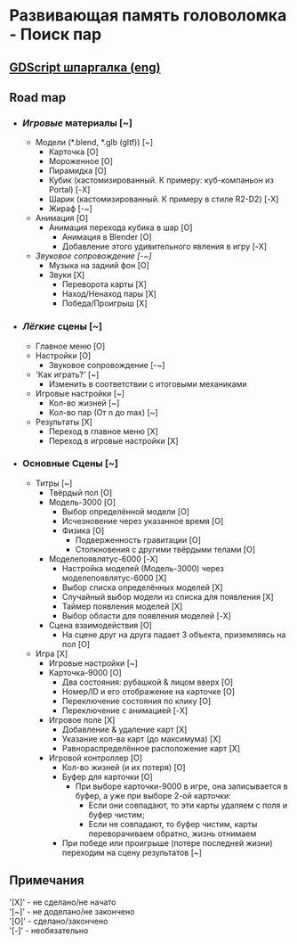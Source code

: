 # Развивающая память головоломка - Поиск пар

## [GDScript шпаргалка (eng)](https://godot.community/topic/78/gdscript-cheatsheet)

## Road map

- ### _Игровые_ материалы [~]

  - Модели (\*.blend, \*.glb (gltf)) [~]
    - Карточка [O]
    - Мороженное [O]
    - Пирамидка [O]
    - Кубик (кастомизированный. К примеру: куб-компаньон из Portal) [-X]
    - Шарик (кастомизированный. К примеру в стиле R2-D2) [-X]
    - Жираф [-~]
  - Анимация [O]
	- Анимация перехода кубика в шар [O]
	  - Анимация в Blender [O]
	  - Добавление этого удивительного явления в игру [-X]
  - *Звуковое сопровождение [-~]*
    - Музыка на задний фон [O]
    - Звуки [X]
      - Переворота карты [X]
      - Наход/Ненаход пары [X]
      - Победа/Проигрыш [X]

- ### *Лёгкие* сцены [~]

  - Главное меню [O]
  - Настройки [O]
    - Звуковое сопровождение [-~]
  - 'Как играть?' [~]
    - Изменить в соответствии с итоговыми механиками
  - Игровые настройки [~]
    - Кол-во жизней [~]
    - Кол-во пар (От n до max) [~]
  - Результаты [X]
    - Переход в главное меню [X]
    - Переход в игровые настройки [X]

- ### Основные Сцены [~]

  - Титры [~]
    - Твёрдый пол [O]
    - Модель-3000 [O]
      - Выбор определённой модели [O]
      - Исчезновение через указанное время [O]
      - Физика [O]
        - Подверженность гравитации [O]
        - Столкновения с другими твёрдыми телами [O]
    - Моделепоявлятус-6000 [-X]
      - Настройка моделей (Модель-3000) через моделепоявлятус-6000 [X]
      - Выбор списка определённых моделей [X]
      - Случайный выбор модели из списка для появления [X]
      - Таймер появления моделей [X]
      - Выбор области для появления моделей [-X]
	- Сцена взаимодействия [O]
	  - На сцене друг на друга падает 3 объекта, приземляясь на пол [O]
  - Игра [X]
    - Игровые настройки [~]
    - Карточка-9000 [O]
      - Два состояния: рубашкой & лицом вверх [O]
      - Номер/ID и его отображение на карточке [O]
      - Переключение состояния по клику [O]
      - Переключение с анимацией [-X]
    - Игровое поле [X]
      - Добавление & удаление карт [X]
      - Указание кол-ва карт (до максимума) [X]
      - Равнораспределённое расположение карт [X]
    - Игровой контроллер [O]
      - Кол-во жизней (и их потеря) [O]
      - Буфер для карточки [O]
        - При выборе карточки-9000 в игре, она записывается в буфер, а уже при выборе 2-ой карточки:  
          - Если они совпадают, то эти карты удаляем с поля и буфер чистим;
          - Если не совпадают, то буфер чистим, карты переворачиваем обратно, жизнь отнимаем
      - При победе или проигрыше (потере последней жизни) переходим на сцену результатов [~]

## Примечания

'[X]' - не сделано/не начато  
'[~]' - не доделано/не закончено  
'[O]' - сделано/закончено  
'[-]' - необязательно
